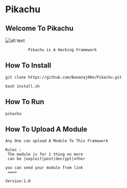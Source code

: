 # Pikachu
## Welcome To Pikachu



![alt text](http://wiressouls.c1.biz/pika.jpg)
             


              Pikachu is A Hacking Framework
               
               
               
## How To Install
` git clone https://github.com/Bananaj00e/Pikachu.git `

`bash install.sh `


## How To Run
 `pikachu`
 
 
 

 
## How To Upload A Module
```
Any One can upload A Module To This Framework 
 
Rules :
 The module is for 1 thing no more
 can be |exploit|post|decrypt|other
 
you can send your module from link
 ===>
```

`Version:1.0`
